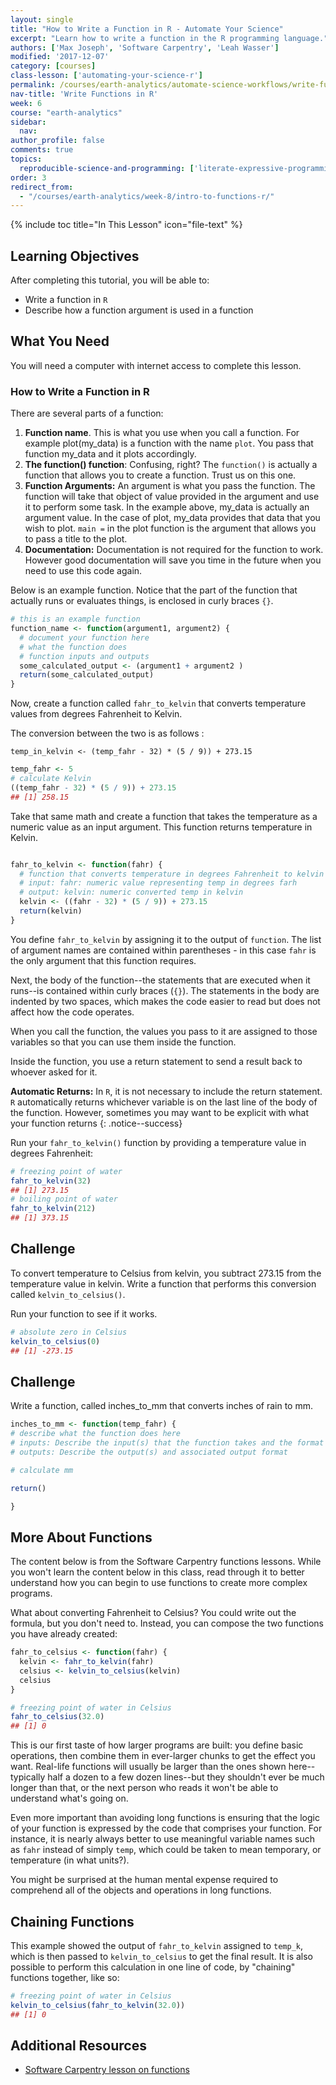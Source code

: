 ```yaml
---
layout: single
title: "How to Write a Function in R - Automate Your Science"
excerpt: "Learn how to write a function in the R programming language."
authors: ['Max Joseph', 'Software Carpentry', 'Leah Wasser']
modified: '2017-12-07'
category: [courses]
class-lesson: ['automating-your-science-r']
permalink: /courses/earth-analytics/automate-science-workflows/write-function-r-programming/
nav-title: 'Write Functions in R'
week: 6
course: "earth-analytics"
sidebar:
  nav:
author_profile: false
comments: true
topics:
  reproducible-science-and-programming: ['literate-expressive-programming', 'functions']
order: 3
redirect_from:
  - "/courses/earth-analytics/week-8/intro-to-functions-r/"
---
```



{% include toc title="In This Lesson" icon="file-text" %}



<div class='notice--success' markdown="1">

## <i class="fa fa-graduation-cap" aria-hidden="true"></i> Learning Objectives

After completing this tutorial, you will be able to:

* Write a function in `R`
* Describe how a function argument is used in a function

## <i class="fa fa-check-square-o fa-2" aria-hidden="true"></i> What You Need

You will need a computer with internet access to complete this lesson.

</div>


### How to Write a Function in R

There are several parts of a function:

1. **Function name**. This is what you use when you call a function. For example plot(my_data) is a function with the name `plot`. You pass that function my_data
and it plots accordingly.
2. **The function() function**: Confusing, right? The `function()` is actually a
function that allows you to create a function. Trust us on this one.
3. **Function Arguments:** An argument is what you pass the function. The function will take that object of value provided in the argument and use it to perform some task. In the example above, my_data is actually an argument value. In the case of plot, my_data provides that data that you wish to plot. `main =` in the plot function is the argument that allows you to pass a title to the plot.
4. **Documentation:** Documentation is not required for the function to work. However good documentation will save you time in the future when you need to use this code again.

Below is an example function. Notice that the part of the function that actually
runs or evaluates things, is enclosed in curly braces `{}`.


```r
# this is an example function
function_name <- function(argument1, argument2) {
  # document your function here
  # what the function does
  # function inputs and outputs
  some_calculated_output <- (argument1 + argument2 )
  return(some_calculated_output)
}
```

Now, create a function called `fahr_to_kelvin` that converts
temperature values from degrees Fahrenheit to Kelvin.

The conversion between the two is as follows :

`temp_in_kelvin <- (temp_fahr - 32) * (5 / 9)) + 273.15`


```r
temp_fahr <- 5
# calculate Kelvin
((temp_fahr - 32) * (5 / 9)) + 273.15
## [1] 258.15
```

Take that same math and create a function that takes the temperature as a
numeric value as an input argument. This function returns temperature in Kelvin.


```r

fahr_to_kelvin <- function(fahr) {
  # function that converts temperature in degrees Fahrenheit to kelvin
  # input: fahr: numeric value representing temp in degrees farh
  # output: kelvin: numeric converted temp in kelvin
  kelvin <- ((fahr - 32) * (5 / 9)) + 273.15
  return(kelvin)
}
```

You define `fahr_to_kelvin` by assigning it to the output of `function`.
The list of argument names are contained within parentheses - in this case `fahr`
is the only argument that this function requires.

Next, the body of the function--the
statements that are executed when it runs--is contained within curly braces (`{}`).
The statements in the body are indented by two spaces, which makes the code easier
to read but does not affect how the code operates.

When you call the function, the values you pass to it are assigned to those
variables so that you can use them inside the function.

Inside the function, you use a return statement
to send a result back to whoever asked for it.

<i class="fa fa-star" aria-hidden="true"></i>**Automatic Returns:** In `R`, it is not necessary to include the return statement.
`R` automatically returns whichever variable is on the last line of the body
of the function. However, sometimes you may want to be explicit with what your
function returns
{: .notice--success}

Run your `fahr_to_kelvin()` function by providing a temperature value in degrees
Fahrenheit:


```r
# freezing point of water
fahr_to_kelvin(32)
## [1] 273.15
# boiling point of water
fahr_to_kelvin(212)
## [1] 373.15
```

<div class="notice--warning" markdown="1">

## <i class="fa fa-pencil-square-o" aria-hidden="true"></i> Challenge
To convert temperature to Celsius from kelvin, you subtract 273.15 from the
temperature value in kelvin. Write a function that performs this conversion called `kelvin_to_celsius()`.

</div>




Run your function to see if it works.


```r
# absolute zero in Celsius
kelvin_to_celsius(0)
## [1] -273.15
```


<div class="notice--warning" markdown="1">

## <i class="fa fa-pencil-square-o" aria-hidden="true"></i> Challenge

Write a function, called inches_to_mm that converts inches of rain to mm.

```r
inches_to_mm <- function(temp_fahr) {
# describe what the function does here
# inputs: Describe the input(s) that the function takes and the format of the input (ie numeric, character, data.frame, etc)
# outputs: Describe the output(s) and associated output format

# calculate mm

return()

}
```

</div>



## More About Functions

The content below is from the Software Carpentry functions lessons.
While you won't learn the content below in this class, read through it to better understand
how you can begin to use functions to create more complex programs.

What about converting Fahrenheit to Celsius?
You could write out the formula, but you don't need to.
Instead, you can compose the
two functions you have already created:


```r
fahr_to_celsius <- function(fahr) {
  kelvin <- fahr_to_kelvin(fahr)
  celsius <- kelvin_to_celsius(kelvin)
  celsius
}

# freezing point of water in Celsius
fahr_to_celsius(32.0)
## [1] 0
```

This is our first taste of how larger programs are built: you define basic
operations, then combine them in ever-larger chunks to get the effect you want.
Real-life functions will usually be larger than the ones shown here--typically
half a dozen to a few dozen lines--but they shouldn't ever be much longer than
that, or the next person who reads it won't be able to understand what's going on.

Even more important than avoiding long functions is ensuring that the logic of
your function is expressed by the code that comprises your function.
For instance, it is nearly always better to use meaningful variable names such
as `fahr` instead of simply `temp`, which could be taken to mean temporary, or
temperature (in what units?).

You might be surprised at the human mental expense required to comprehend all of
the objects and operations in long functions.

## Chaining Functions

This example showed the output of `fahr_to_kelvin` assigned to `temp_k`, which
is then passed to `kelvin_to_celsius` to get the final result. It is also possible
to perform this calculation in one line of code, by "chaining" functions
together, like so:


```r
# freezing point of water in Celsius
kelvin_to_celsius(fahr_to_kelvin(32.0))
## [1] 0
```


<div class="notice--info" markdown="1">

## Additional Resources

* <a href="https://swcarpentry.github.io/r-novice-inflammation/02-func-R/" target = "_blank">Software Carpentry lesson on functions</a>

</div>
